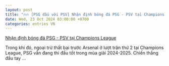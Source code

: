 ```yaml
---
layout: post
title: "🔥🔥 [PSG đấu với PSV] Nhận định bóng đá PSG - PSV tại Champions League"
date: Wed, 23 Oct 2024 03:00:00 +0700
categories: entries VN
---
```

[Nhận định bóng đá PSG - PSV tại Champions League](https://laodong.vn/bong-da-quoc-te/nhan-dinh-bong-da-psg-psv-tai-champions-league-1411065.ldo)

Trong khi đó, ngoại trừ thất bại trước Arsenal ở lượt trận thứ 2 tại Champions League, PSG vẫn đang thi đấu tốt trong mùa giải 2024-2025. Chiến thắng đầu tay ...

